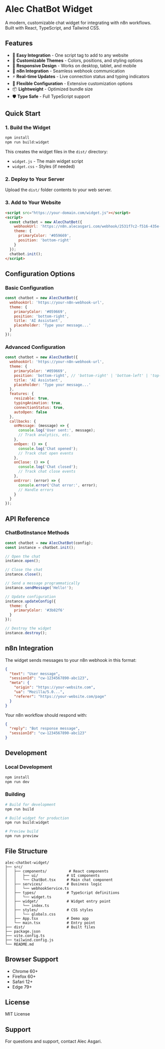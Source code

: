 # Alec ChatBot Widget

A modern, customizable chat widget for integrating with n8n workflows. Built with React, TypeScript, and Tailwind CSS.

## Features

- 🚀 **Easy Integration** - One script tag to add to any website
- 🎨 **Customizable Themes** - Colors, positions, and styling options
- 📱 **Responsive Design** - Works on desktop, tablet, and mobile
- 🔗 **n8n Integration** - Seamless webhook communication
- ⚡ **Real-time Updates** - Live connection status and typing indicators
- 🎯 **Flexible Configuration** - Extensive customization options
- 📦 **Lightweight** - Optimized bundle size
- 🛡️ **Type Safe** - Full TypeScript support

## Quick Start

### 1. Build the Widget

```bash
npm install
npm run build:widget
```

This creates the widget files in the `dist/` directory:
- `widget.js` - The main widget script
- `widget.css` - Styles (if needed)

### 2. Deploy to Your Server

Upload the `dist/` folder contents to your web server.

### 3. Add to Your Website

```html
<script src="https://your-domain.com/widget.js"></script>
<script>
  const chatbot = new AlecChatBot({
    webhookUrl: 'https://n8n.alecasgari.com/webhook/2531f7c2-f516-435e-9f56-9ed98b3d673a',
    theme: {
      primaryColor: '#059669',
      position: 'bottom-right'
    }
  });
  chatbot.init();
</script>
```

## Configuration Options

### Basic Configuration

```javascript
const chatbot = new AlecChatBot({
  webhookUrl: 'https://your-n8n-webhook-url',
  theme: {
    primaryColor: '#059669',
    position: 'bottom-right',
    title: 'AI Assistant',
    placeholder: 'Type your message...'
  }
});
```

### Advanced Configuration

```javascript
const chatbot = new AlecChatBot({
  webhookUrl: 'https://your-n8n-webhook-url',
  theme: {
    primaryColor: '#059669',
    position: 'bottom-right', // 'bottom-right' | 'bottom-left' | 'top-right' | 'top-left'
    title: 'AI Assistant',
    placeholder: 'Type your message...'
  },
  features: {
    resizable: true,
    typingAnimation: true,
    connectionStatus: true,
    autoOpen: false
  },
  callbacks: {
    onMessage: (message) => {
      console.log('User sent:', message);
      // Track analytics, etc.
    },
    onOpen: () => {
      console.log('Chat opened');
      // Track chat open events
    },
    onClose: () => {
      console.log('Chat closed');
      // Track chat close events
    },
    onError: (error) => {
      console.error('Chat error:', error);
      // Handle errors
    }
  }
});
```

## API Reference

### ChatBotInstance Methods

```javascript
const chatbot = new AlecChatBot(config);
const instance = chatbot.init();

// Open the chat
instance.open();

// Close the chat
instance.close();

// Send a message programmatically
instance.sendMessage('Hello!');

// Update configuration
instance.updateConfig({
  theme: {
    primaryColor: '#3b82f6'
  }
});

// Destroy the widget
instance.destroy();
```

## n8n Integration

The widget sends messages to your n8n webhook in this format:

```json
{
  "text": "User message",
  "sessionId": "cw-1234567890-abc123",
  "meta": {
    "origin": "https://your-website.com",
    "ua": "Mozilla/5.0...",
    "referer": "https://your-website.com/page"
  }
}
```

Your n8n workflow should respond with:

```json
{
  "reply": "Bot response message",
  "sessionId": "cw-1234567890-abc123"
}
```

## Development

### Local Development

```bash
npm install
npm run dev
```

### Building

```bash
# Build for development
npm run build

# Build widget for production
npm run build:widget

# Preview build
npm run preview
```

## File Structure

```
alec-chatbot-widget/
├── src/
│   ├── components/          # React components
│   │   ├── ui/             # UI components
│   │   └── ChatBot.tsx     # Main chat component
│   ├── services/           # Business logic
│   │   └── webhookService.ts
│   ├── types/              # TypeScript definitions
│   │   └── widget.ts
│   ├── widget/             # Widget entry point
│   │   └── index.ts
│   ├── styles/             # CSS styles
│   │   └── globals.css
│   ├── App.tsx             # Demo app
│   └── main.tsx            # Entry point
├── dist/                   # Built files
├── package.json
├── vite.config.ts
├── tailwind.config.js
└── README.md
```

## Browser Support

- Chrome 60+
- Firefox 60+
- Safari 12+
- Edge 79+

## License

MIT License

## Support

For questions and support, contact Alec Asgari.
